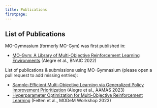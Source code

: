 ```yaml
---
title: Publications
firstpage:
---
```


## List of Publications

MO-Gymnasium (formerly MO-Gym) was first published in:
- [MO-Gym: A Library of Multi-Objective Reinforcement Learning Environments](https://bnaic2022.uantwerpen.be/wp-content/uploads/BNAICBeNeLearn_2022_submission_6485.pdf) (Alegre et al., BNAIC 2022)


List of publications & submissions using MO-Gymnasium (please open a pull request to add missing entries):
- [Sample-Efficient Multi-Objective Learning via Generalized Policy Improvement Prioritization](https://arxiv.org/abs/2301.07784) (Alegre et al., AAMAS 2023)
- [Hyperparameter Optimization for Multi-Objective Reinforcement Learning](https://arxiv.org/abs/2310.16487v1) (Felten et al., MODeM Workshop 2023)

